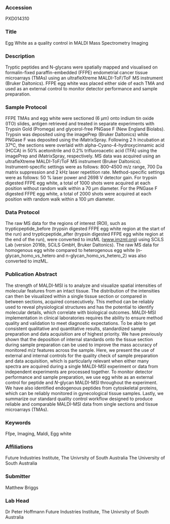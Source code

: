 ### Accession
PXD014310

### Title
Egg White as a quality control in MALDI Mass Spectrometry Imaging

### Description
Tryptic peptides and N-glycans were spatially mapped and visualised on formalin-fixed paraffin-embedded (FFPE) endometrial cancer tissue microarrays (TMAs) using an ultrafleXtreme MALDI-ToF/ToF MS instrument (Bruker Daltonics). FFPE egg white was placed either side of each TMA and used as an external control to monitor detector performance and sample preparation.

### Sample Protocol
FFPE TMAs and egg white were sectioned (6 µm) onto indium tin oxide (ITO) slides, antigen retrieved and treated in separate experiments with Trypsin Gold (Promega) and glycerol-free PNGase F (New England Biolabs). Trypsin was deposited using the imagePrep (Bruker Daltonics) while PNGase F was deposited using the iMatrixSpray. Following 2 h incubation at 37°C, the sections were overlaid with alpha-Cyano-4-hydroxycinnamic acid (HCCA) in 50% acetonitrile and 0.2% trifluoroacetic acid (TFA) using the imagePrep and iMatrixSpray, respectively. MS data was acquired using an ultrafleXtreme MALDI-ToF/ToF MS instrument (Bruker Daltonics). Instrument-specific settings were as follows: 800–4500 m/z range, 700 Da matrix suppression and 2 kHz laser repetition rate. Method-specific settings were as follows: 50 % laser power and 2698 V detector gain. For trypsin digested FFPE egg white, a total of 1000 shots were acquired at each position without random walk within a 70 μm diameter. For the PNGase F digested FFPE egg white, a total of 2000 shots were acquired at each position with random walk within a 100 μm diameter.

### Data Protocol
The raw MS data for the regions of interest (ROI), such as trypticpeptide_before (trypsin digested FFPE egg white region at the start of the run) and trypticpeptide_after (trypsin digested FFPE egg white region at the end of the run), were converted to imzML (www.imzml.org) using SCiLS Lab (version 2016b, SCiLS GmbH, Bruker Daltonics). The raw MS data for homogenous egg white compared to heterogenous egg white (n-glycan_homo_vs_hetero and n-glycan_homo_vs_hetero_2) was also converted to imzML.

### Publication Abstract
The strength of MALDI-MSI is to analyze and visualize spatial intensities of molecular features from an intact tissue. The distribution of the intensities can then be visualized within a single tissue section or compared in between sections, acquired consecutively. This method can be reliably used to reveal physiological structures and has the potential to identify molecular details, which correlate with biological outcomes. MALDI-MSI implementation in clinical laboratories requires the ability to ensure method quality and validation to meet diagnostic expectations. To be able to get consistent qualitative and quantitative results, standardized sample preparation and data acquisition are of highest priority. We have previously shown that the deposition of internal standards onto the tissue section during sample preparation can be used to improve the mass accuracy of monitored <i>m</i>/<i>z</i> features across the sample. Here, we present the use of external and internal controls for the quality check of sample preparation and data acquisition, which is particularly relevant when either many spectra are acquired during a single MALDI-MSI experiment or data from independent experiments are processed together. To monitor detector performance and sample preparation, we use egg white as an external control for peptide and <i>N-</i>glycan MALDI-MSI throughout the experiment. We have also identified endogenous peptides from cytoskeletal proteins, which can be reliably monitored in gynecological tissue samples. Lastly, we summarize our standard quality control workflow designed to produce reliable and comparable MALDI-MSI data from single sections and tissue microarrays (TMAs).

### Keywords
Ffpe, Imaging, Maldi, Egg white

### Affiliations
Future Industries Institute, The Univrsity of South Australia
The University of South Australia

### Submitter
Matthew Briggs

### Lab Head
Dr Peter Hoffmann
Future Industries Institute, The Univrsity of South Australia


